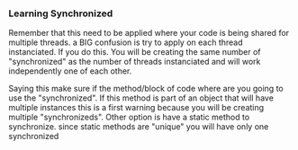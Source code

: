 ### Learning Synchronized
Remember that this need to be applied where your code is being shared for multiple threads. a BIG confusion is try to apply on each thread instanciated. If you do this. You will be creating the same number of "synchronized" as the number of threads instanciated and will work independently one of each other.

Saying this make sure if the method/block of code where are you going to use the "synchronized". If this method is part of an object that will have multiple instances this is a first warning because you will be creating multiple "synchronizeds". Other option is have a static method to synchronize. since static methods are "unique" you will have only one synchronized

